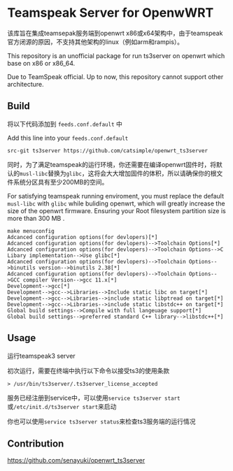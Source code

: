 # Teamspeak Server for OpenwWRT

该库旨在集成teamsepak服务端到openwrt x86或x64架构中，由于teamspeak官方闭源的原因，不支持其他架构的linux（例如arm和rampis）。

This repository is an unofficial package for run ts3server on openwrt which base on x86 or x86_64.

Due to TeamSpeak official. Up to now, this repository cannot support other architecture.

## Build

将以下代码添加到 `feeds.conf.default` 中

Add this line into your `feeds.conf.default`

```
src-git ts3server https://github.com/catsimple/openwrt_ts3server
```

同时，为了满足teamspeak的运行环境，你还需要在编译openwrt固件时，将默认的`musl-libc`替换为`glibc`，这将会大大增加固件的体积，所以请确保你的根文件系统分区具有至少200MB的空间。

For satisfying teamspeak running enviroment, you must replace the default `musl-libc` with `glibc` while buliding openwrt, which will greatly increase the size of the openwrt firmware. Ensuring your Root filesystem partition size is more than 300 MB .

```
make menuconfig
Adcanced configuration options(for devlopers)[*]
Adcanced configuration options(for devlopers)-->Toolchain Options[*]
Adcanced configuration options(for devlopers)-->Toolchain Options-->C Libary implementation-->Use glibc[*]
Adcanced configuration options(for devlopers)-->Toolchain Options-->binutils version-->binutils 2.38[*]
Adcanced configuration options(for devlopers)-->Toolchain Options-->GCC compiler Version-->gcc 11.x[*]
Development-->gcc[*]
Development-->gcc-->Libraries-->Include static libc on target[*]
Development-->gcc-->Libraries-->include static libptread on target[*]
Development-->gcc-->Libraries-->include static libstdc++ on target[*]
Global build settings-->Compile with full langeuage support[*]
Global build settings-->preferred standard C++ library-->libstdc++[*]
```

## Usage
运行teamspeak3 server

初次运行，需要在终端中执行以下命令以接受ts3的使用条款
```
> /usr/bin/ts3server/.ts3server_license_accepted
```

服务已经注册到service中，可以使用`service ts3server start`或`/etc/init.d/ts3server start`来启动

你也可以使用`service ts3server status`来检查ts3服务端的运行情况

## Contribution 
https://github.com/senayuki/openwrt_ts3server
